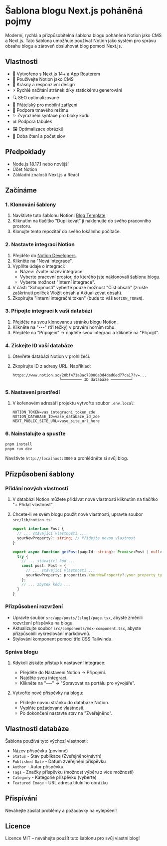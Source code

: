 # Šablona blogu Next.js poháněná pojmy

Moderní, rychlá a přizpůsobitelná šablona blogu poháněná Notion jako CMS a Next.js. Tato šablona umožňuje používat Notion jako systém pro správu obsahu blogu a zároveň obsluhovat blog pomocí Next.js.

## Vlastnosti

- 🚀 Vytvořeno s Next.js 14+ a App Routerem
- 📝 Používejte Notion jako CMS
- 🎨 Krásný a responzivní design
- ⚡ Rychlé načítání stránek díky statickému generování
- 🔍 SEO optimalizované
- 📱 Přátelský pro mobilní zařízení
- 🌙 Podpora tmavého režimu
- ✨ Zvýraznění syntaxe pro bloky kódu
- 📊 Podpora tabulek
- 🖼️ Optimalizace obrázků
- 📅 Doba čtení a počet slov

## Předpoklady

- Node.js 18.17.1 nebo novější
- Účet Notion
- Základní znalosti Next.js a React

## Začínáme

### 1. Klonování šablony

1. Navštivte tuto šablonu Notion: [Blog Template](https://exclusive-gatsby-850.notion.site/20a186dad999800dbb94f239f907215d?v=20a186dad99980228480000c8707478c&source=github)
2. Kliknutím na tlačítko "Duplikovat" ji naklonujte do svého pracovního prostoru.
3. Klonujte tento repozitář do svého lokálního počítače.

### 2. Nastavte integraci Notion

1. Přejděte do [Notion Developers](https://www.notion.so/my-integrations).
2. Klikněte na "Nová integrace".
3. Vyplňte údaje o integraci:
   - Název: Zvolte název integrace.
   - Vyberte pracovní prostor, do kterého jste naklonovali šablonu blogu.
   - Vyberte možnost "Interní integrace".
4. V části "Schopnosti" vyberte pouze možnost "Číst obsah" (zrušte zaškrtnutí políček Vložit obsah a Aktualizovat obsah).
5. Zkopírujte "Interní integrační token" (bude to váš `NOTION_TOKEN`).

### 3. Připojte integraci k vaší databázi

1. Přejděte na svou klonovanou stránku blogu Notion.
2. Klikněte na "---" (tři tečky) v pravém horním rohu.
3. Přejděte na "Připojení" -> najděte svou integraci a klikněte na "Připojit".

### 4. Získejte ID vaší databáze

1. Otevřete databázi Notion v prohlížeči.
2. Zkopírujte ID z adresy URL. Například:

   ```
   https://www.notion.so/20bf471a8ac78080a3d4dad6ed77ca17?v=...
                        └───────── ID databáze ─────────┘
   ```

### 5. Nastavení prostředí

1. V kořenovém adresáři projektu vytvořte soubor `.env.local`:

   ```env
   NOTION_TOKEN=vas_integracni_token_zde
   NOTION_DATABASE_ID=vase_databaze_id_zde
   NEXT_PUBLIC_SITE_URL=vase_site_url_here
   ```

### 6. Nainstalujte a spusťte

```bash
pnpm install
pnpm run dev
```

Navštivte `http://localhost:3000` a prohlédněte si svůj blog.

## Přizpůsobení šablony

### Přidání nových vlastností

1. V databázi Notion můžete přidávat nové vlastnosti kliknutím na tlačítko "+ Přidat vlastnost".
2. Chcete-li ve svém blogu použít nové vlastnosti, upravte soubor `src/lib/notion.ts`:

   ```typescript
   export interface Post {
     // ... stávající vlastnosti ...
     yourNewProperty?: string; // Přidejte novou vlastnost
   }

   export async function getPost(pageId: string): Promise<Post | null> {
     try {
       // ... stávající kód ...
       const post: Post = {
         // ... stávající vlastnosti ...
         yourNewProperty: properties.YourNewProperty?.your_property_type?.value,
       };
       // ... zbytek kódu ...
     }
   }
   ```

### Přizpůsobení rozvržení

- Upravte soubor `src/app/posts/[slug]/page.tsx`, abyste změnili rozvržení příspěvku na blogu.
- Aktualizujte soubor `src/components/mdx-component.tsx`, abyste přizpůsobili vykreslování markdownů.
- Stylování komponent pomocí tříd CSS Tailwindu.

### Správa blogu

1. Kdykoli získáte přístup k nastavení integrace:
   - Přejděte do Nastavení Notion -> Připojení.
   - Najděte svou integraci.
   - Klikněte na "---" -> "Spravovat na portálu pro vývojáře".

2. Vytvořte nové příspěvky na blogu:
   - Přidejte novou stránku do databáze Notion.
   - Vyplňte požadované vlastnosti.
   - Po dokončení nastavte stav na "Zveřejněno".

## Vlastnosti databáze

Šablona používá tyto výchozí vlastnosti:

- Název příspěvku (povinné)
- `Status` - Stav publikace (Zveřejněno/návrh)
- `Published Date` - Datum zveřejnění příspěvku
- `Author` - Autor příspěvku
- `Tags` - Značky příspěvku (možnost výběru z více možností)
- `Category` - Kategorie příspěvku (vyberte)
- `Featured Image` - URL adresa titulního obrázku

## Přispívání

Neváhejte zasílat problémy a požadavky na vylepšení!

## Licence

Licence MIT – neváhejte použít tuto šablonu pro svůj vlastní blog!
